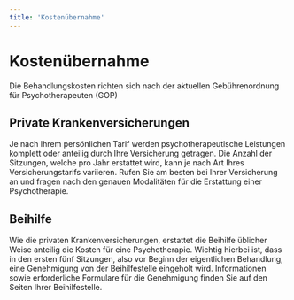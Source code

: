 ```yaml
---
title: 'Kostenübernahme'
---
```

# Kostenübernahme
Die Behandlungskosten richten sich nach der aktuellen Gebührenordnung für Psychotherapeuten (GOP)
## Private Krankenversicherungen
Je nach Ihrem persönlichen Tarif werden psychotherapeutische Leistungen komplett oder anteilig durch Ihre Versicherung getragen. Die Anzahl der Sitzungen, welche pro Jahr erstattet wird, kann je nach Art Ihres Versicherungstarifs variieren. Rufen Sie am besten bei Ihrer Versicherung an und fragen nach den genauen Modalitäten für die Erstattung einer Psychotherapie. 
## Beihilfe
Wie die privaten Krankenversicherungen, erstattet die Beihilfe üblicher Weise anteilig die Kosten für eine Psychotherapie. Wichtig hierbei ist, dass in den ersten fünf Sitzungen, also vor Beginn der eigentlichen Behandlung, eine Genehmigung von der Beihilfestelle eingeholt wird. Informationen sowie erforderliche Formulare für die Genehmigung finden Sie auf den Seiten Ihrer Beihilfestelle.
